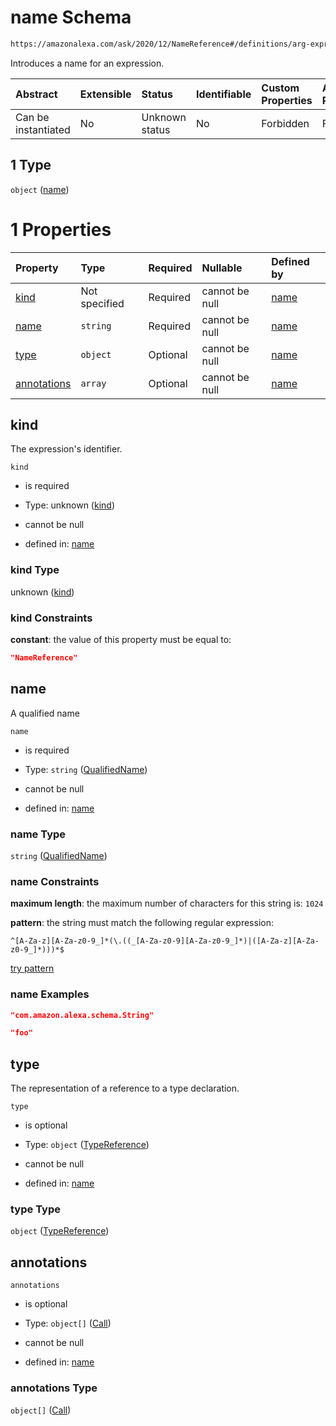 # name Schema

```txt
https://amazonalexa.com/ask/2020/12/NameReference#/definitions/arg-expression/oneOf/1
```

Introduces a name for an expression.

| Abstract            | Extensible | Status         | Identifiable | Custom Properties | Additional Properties | Access Restrictions | Defined In                                                              |
| :------------------ | :--------- | :------------- | :----------- | :---------------- | :-------------------- | :------------------ | :---------------------------------------------------------------------- |
| Can be instantiated | No         | Unknown status | No           | Forbidden         | Forbidden             | none                | [Arguments.json\*](../../schemas/Arguments.json "open original schema") |

## 1 Type

`object` ([name](arguments-definitions-arg-expression-oneof-name.md))

# 1 Properties

| Property                    | Type          | Required | Nullable       | Defined by                                                                                                                  |
| :-------------------------- | :------------ | :------- | :------------- | :-------------------------------------------------------------------------------------------------------------------------- |
| [kind](#kind)               | Not specified | Required | cannot be null | [name](namereference-properties-kind.md "https://amazonalexa.com/ask/2020/12/NameReference#/properties/kind")               |
| [name](#name)               | `string`      | Required | cannot be null | [name](actiondeclaration-properties-qualifiedname.md "https://amazonalexa.com/ask/2020/12/QualifiedName#/properties/name")  |
| [type](#type)               | `object`      | Optional | cannot be null | [name](actiondeclaration-properties-typereference.md "https://amazonalexa.com/ask/2020/12/TypeReference#/properties/type")  |
| [annotations](#annotations) | `array`       | Optional | cannot be null | [name](namereference-properties-annotations.md "https://amazonalexa.com/ask/2020/12/NameReference#/properties/annotations") |

## kind

The expression's identifier.

`kind`

*   is required

*   Type: unknown ([kind](namereference-properties-kind.md))

*   cannot be null

*   defined in: [name](namereference-properties-kind.md "https://amazonalexa.com/ask/2020/12/NameReference#/properties/kind")

### kind Type

unknown ([kind](namereference-properties-kind.md))

### kind Constraints

**constant**: the value of this property must be equal to:

```json
"NameReference"
```

## name

A qualified name

`name`

*   is required

*   Type: `string` ([QualifiedName](actiondeclaration-properties-qualifiedname.md))

*   cannot be null

*   defined in: [name](actiondeclaration-properties-qualifiedname.md "https://amazonalexa.com/ask/2020/12/QualifiedName#/properties/name")

### name Type

`string` ([QualifiedName](actiondeclaration-properties-qualifiedname.md))

### name Constraints

**maximum length**: the maximum number of characters for this string is: `1024`

**pattern**: the string must match the following regular expression:&#x20;

```regexp
^[A-Za-z][A-Za-z0-9_]*(\.((_[A-Za-z0-9][A-Za-z0-9_]*)|([A-Za-z][A-Za-z0-9_]*)))*$
```

[try pattern](https://regexr.com/?expression=%5E%5BA-Za-z%5D%5BA-Za-z0-9_%5D*\(%5C.\(\(_%5BA-Za-z0-9%5D%5BA-Za-z0-9_%5D*\)%7C\(%5BA-Za-z%5D%5BA-Za-z0-9_%5D*\)\)\)*%24 "try regular expression with regexr.com")

### name Examples

```json
"com.amazon.alexa.schema.String"
```

```json
"foo"
```

## type

The representation of a reference to a type declaration.

`type`

*   is optional

*   Type: `object` ([TypeReference](actiondeclaration-properties-typereference.md))

*   cannot be null

*   defined in: [name](actiondeclaration-properties-typereference.md "https://amazonalexa.com/ask/2020/12/TypeReference#/properties/type")

### type Type

`object` ([TypeReference](actiondeclaration-properties-typereference.md))

## annotations



`annotations`

*   is optional

*   Type: `object[]` ([Call](actiondeclaration-properties-annotations-call.md))

*   cannot be null

*   defined in: [name](namereference-properties-annotations.md "https://amazonalexa.com/ask/2020/12/NameReference#/properties/annotations")

### annotations Type

`object[]` ([Call](actiondeclaration-properties-annotations-call.md))

